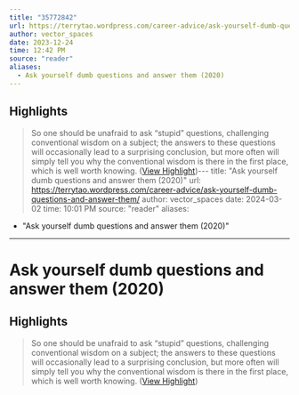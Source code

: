```yaml
---
title: "35772842"
url: https://terrytao.wordpress.com/career-advice/ask-yourself-dumb-questions-and-answer-them/
author: vector_spaces
date: 2023-12-24
time: 12:42 PM
source: "reader"
aliases:
  - Ask yourself dumb questions and answer them (2020)
---
```

## Highlights
> So one should be unafraid to ask “stupid” questions, challenging conventional wisdom on a subject; the answers to these questions will occasionally lead to a surprising conclusion, but more often will simply tell you why the conventional wisdom is there in the first place, which is well worth knowing. ([View Highlight](https://read.readwise.io/read/01hjdmz5aqgbwbrgyr8pmsgpyq))---
title: "Ask yourself dumb questions and answer them (2020)"
url: https://terrytao.wordpress.com/career-advice/ask-yourself-dumb-questions-and-answer-them/
author: vector_spaces
date: 2024-03-02
time: 10:01 PM
source: "reader"
aliases:
  - "Ask yourself dumb questions and answer them (2020)"
---
# Ask yourself dumb questions and answer them (2020)

## Highlights
> So one should be unafraid to ask “stupid” questions, challenging conventional wisdom on a subject; the answers to these questions will occasionally lead to a surprising conclusion, but more often will simply tell you why the conventional wisdom is there in the first place, which is well worth knowing. ([View Highlight](https://read.readwise.io/read/01hjdmz5aqgbwbrgyr8pmsgpyq))

